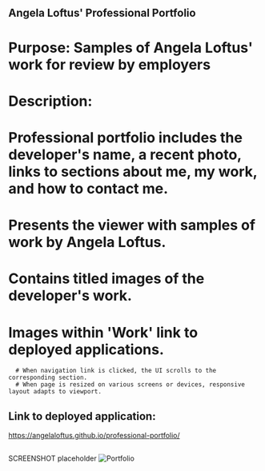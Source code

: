 ## Angela Loftus' Professional Portfolio

   # Purpose: Samples of Angela Loftus' work for review by employers

   # Description:   
   
   # Professional portfolio includes the developer's name, a recent photo, links to sections about me, my work, and how to contact me.  
   
   # Presents the viewer with samples of work by Angela Loftus.  
   
   # Contains titled images of the developer's work.  
   
   # Images within 'Work' link to deployed applications.  
   
      # When navigation link is clicked, the UI scrolls to the corresponding section.
      # When page is resized on various screens or devices, responsive layout adapts to viewport.


## Link to deployed application:
   https://angelaloftus.github.io/professional-portfolio/
   
##
 
SCREENSHOT placeholder
![Portfolio]()

 
